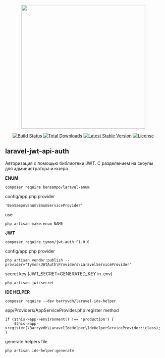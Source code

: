 <p align="center"><img src="https://res.cloudinary.com/dtfbvvkyp/image/upload/v1566331377/laravel-logolockup-cmyk-red.svg" width="400"></p>

<p align="center">
<a href="https://travis-ci.org/laravel/framework"><img src="https://travis-ci.org/laravel/framework.svg" alt="Build Status"></a>
<a href="https://packagist.org/packages/laravel/framework"><img src="https://poser.pugx.org/laravel/framework/d/total.svg" alt="Total Downloads"></a>
<a href="https://packagist.org/packages/laravel/framework"><img src="https://poser.pugx.org/laravel/framework/v/stable.svg" alt="Latest Stable Version"></a>
<a href="https://packagist.org/packages/laravel/framework"><img src="https://poser.pugx.org/laravel/framework/license.svg" alt="License"></a>
</p>

## laravel-jwt-api-auth

Авторизация с помощью библиотеки JWT. С разделением на скоупы для администратора и юзера

**ENUM**

```composer require bensampo/laravel-enum```

config/app.php provider 

```'BenSampo\Enum\EnumServiceProvider'```

use

```php artisan make:enum NAME```

**JWT**

```composer require tymon/jwt-auth:^1.0.0```

config/app.php provider

```php artisan vendor:publish --provider="Tymon\JWTAuth\Providers\LaravelServiceProvider"```

secret key (JWT_SECRET=GENERATED_KEY in .env)

```php artisan jwt:secret```

**IDE HELPER**

```composer require --dev barryvdh/laravel-ide-helper```

app/Providers/AppServiceProvider.php register method

```
if ($this->app->environment() !== 'production') {
    $this->app->register(\Barryvdh\LaravelIdeHelper\IdeHelperServiceProvider::class);
}
```

generate helpers file

```php artisan ide-helper:generate```
